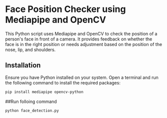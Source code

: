 # Face Position Checker using Mediapipe and OpenCV

This Python script uses Mediapipe and OpenCV to check the position of a person's face in front of a camera. It provides feedback on whether the face is in the right position or needs adjustment based on the position of the nose, lip, and shoulders.

## Installation

Ensure you have Python installed on your system. Open a terminal and run the following command to install the required packages:

```bash
pip install mediapipe opencv-python
```
##Run folloing command 
```bash
python face_detection.py
```
